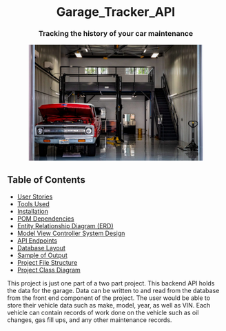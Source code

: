 <h1 align="center">Garage_Tracker_API</h1>


<h3 align="center"> Tracking the history of your car maintenance</h3>

<p align="center"><img alt="Garage" height="80%" width="80%" src="img/MVP_0195.jpg"/> </p> 


## Table of Contents
* [User Stories](#User-Stories)
* [Tools Used](#Tools-Used)
* [Installation](#Installation)
* [POM Dependencies](#POM-Dependencies)
* [Entity Relationship Diagram (ERD)](#Entity-Relationship-Diagram)
* [Model View Controller System Design](#Model-View-Controller-System-Design)
* [API Endpoints](#Endpoints)
* [Database Layout](#Database-Layout)
* [Sample of Output](#Sample-of-Output)
* [Project File Structure](#Project-Structure)
* [Project Class Diagram](#Class-Diagram)

This project is just one part of a two part project. This backend API holds the data for the garage.
Data can be written to and read from the database from the front end component of the project. 
The user would be able to store their vehicle data such as make, model, year, as well as VIN. 
Each vehicle can contain records of work done on the vehicle such as oil changes, gas fill ups, 
and any other maintenance records. 

